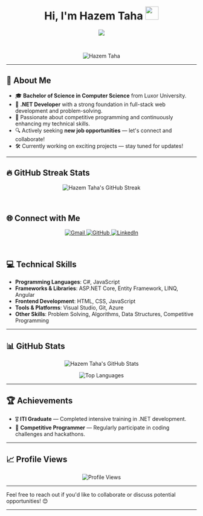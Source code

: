 <h1 align="center">Hi, I'm Hazem Taha <img src="https://media.giphy.com/media/hvRJCLFzcasrR4ia7z/giphy.gif" width="35"></h1>

<p align="center">
  <a href="https://github.com/DenverCoder1/readme-typing-svg">
    <img src="https://readme-typing-svg.herokuapp.com?lines=Computer+Science+Graduate;Full-Stack+.NET+Developer;Problem+Solver;Always+Learning+New+Things&center=true&width=500&height=50">
  </a>
</p>

<br>

<p align="center"> 
  <img src="https://komarev.com/ghpvc/?username=hazemtaahaa&label=Profile%20views&color=0e75b6&style=flat" alt="Hazem Taha" /> 
</p>

---

## 🚀 About Me

- 🎓 **Bachelor of Science in Computer Science** from Luxor University.
- 💼 **.NET Developer** with a strong foundation in full-stack web development and problem-solving.
- 🌱 Passionate about competitive programming and continuously enhancing my technical skills.
- 🔍 Actively seeking **new job opportunities** — let's connect and collaborate!
- 🛠️ Currently working on exciting projects — stay tuned for updates!

---


## 🔥 GitHub Streak Stats

<p align="center">
  <img src="https://streak-stats.demolab.com?user=hazemtaahaa&theme=algolia" alt="Hazem Taha's GitHub Streak" />
</p>

<br>

## 🌐 Connect with Me

<p align="center">
  <a href="mailto:hazemtahabasher@gmail.com">
    <img src="https://img.shields.io/badge/Gmail-D14836?style=for-the-badge&logo=gmail&logoColor=white" alt="Gmail">
  </a>
  <a href="https://github.com/hazemtaahaa">
    <img src="https://img.shields.io/badge/GitHub-100000?style=for-the-badge&logo=github&logoColor=white" alt="GitHub">
  </a>
  <a href="https://www.linkedin.com/in/hazem-taha-me/">
    <img src="https://img.shields.io/badge/LinkedIn-0077B5?style=for-the-badge&logo=linkedin&logoColor=white" alt="LinkedIn">
  </a>
</p>

<br>

## 💻 Technical Skills

- **Programming Languages**: C#, JavaScript
- **Frameworks & Libraries**: ASP.NET Core, Entity Framework, LINQ, Angular
- **Frontend Development**: HTML, CSS, JavaScript
- **Tools & Platforms**: Visual Studio, Git, Azure
- **Other Skills**: Problem Solving, Algorithms, Data Structures, Competitive Programming

---

## 📊 GitHub Stats

<p align="center">
  <img src="https://github-readme-stats.vercel.app/api?username=hazemtaahaa&show_icons=true&theme=radical" alt="Hazem Taha's GitHub Stats" />
</p>

<p align="center">
  <img src="https://github-readme-stats.vercel.app/api/top-langs/?username=hazemtaahaa&layout=compact&theme=radical" alt="Top Languages" />
</p>

---

## 🏆 Achievements

- 🎖️ **ITI Graduate** — Completed intensive training in .NET development.
- 🏅 **Competitive Programmer** — Regularly participate in coding challenges and hackathons.

---

## 📈 Profile Views

<p align="center">
  <img src="https://komarev.com/ghpvc/?username=hazemtaahaa&color=blue&style=flat-square" alt="Profile Views" />
</p>

---

Feel free to reach out if you'd like to collaborate or discuss potential opportunities! 😊

---

